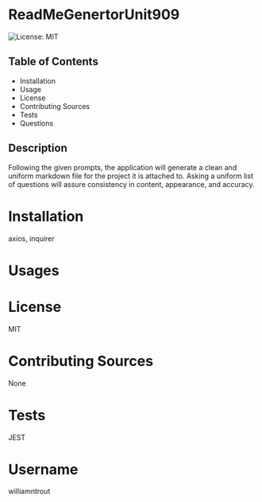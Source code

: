 # ReadMeGenertorUnit909

![License: MIT](https://img.shields.io/badge/License-MIT-yellow.svg)

## Table of Contents

- Installation
- Usage
- License
- Contributing Sources
- Tests
- Questions

## Description

Following the given prompts, the application will generate a clean and uniform markdown file for the project it is attached to. Asking a uniform list of questions will assure consistency in content, appearance, and accuracy.

# Installation

axios, inquirer

# Usages

# License

MIT

# Contributing Sources

None

# Tests

JEST

# Username

williamntrout
